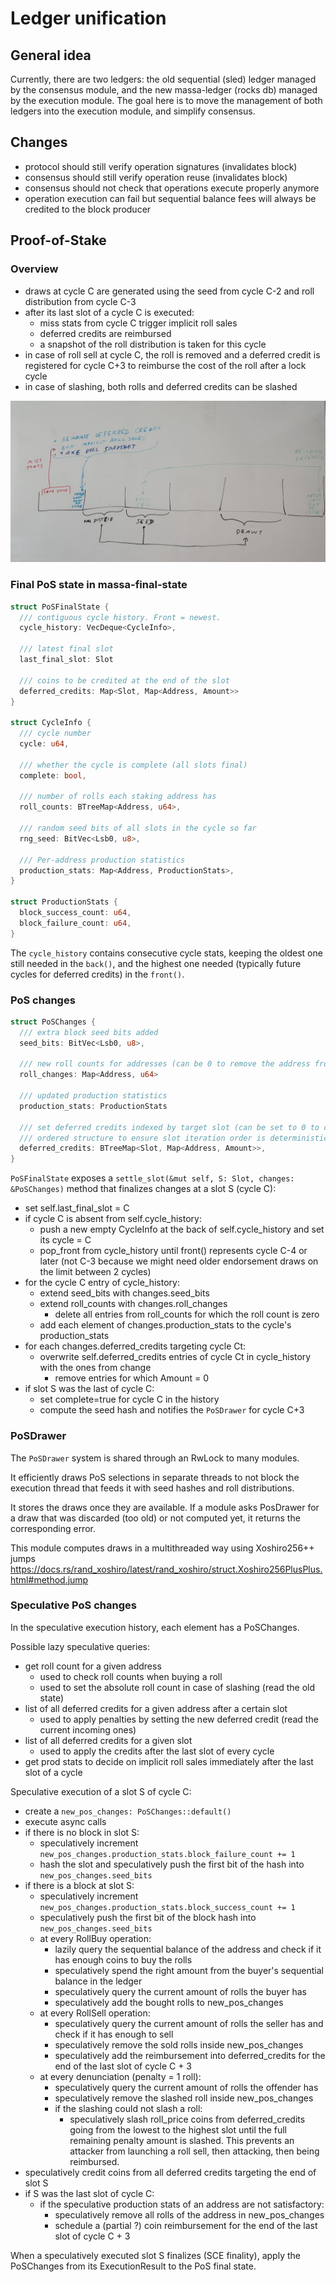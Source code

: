 # Ledger unification

## General idea

Currently, there are two ledgers: the old sequential (sled) ledger managed by the consensus module, and the new massa-ledger (rocks db) managed by the execution module.
The goal here is to move the management of both ledgers into the execution module, and simplify consensus.

## Changes

* protocol should still verify operation signatures (invalidates block)
* consensus should still verify operation reuse (invalidates block)
* consensus should not check that operations execute properly anymore
* operation execution can fail but sequential balance fees will always be credited to the block producer 

## Proof-of-Stake

### Overview

* draws at cycle C are generated using the seed from cycle C-2 and roll distribution from cycle C-3
* after its last slot of a cycle C is executed:
  * miss stats from cycle C trigger implicit roll sales
  * deferred credits are reimbursed
  * a snapshot of the roll distribution is taken for this cycle
* in case of roll sell at cycle C, the roll is removed and a deferred credit is registered for cycle C+3 to reimburse the cost of the roll after a lock cycle
* in case of slashing, both rolls and deferred credits can be slashed

![PoS Schematic](pos.jpeg)

### Final PoS state in massa-final-state

```rust
struct PoSFinalState {
  /// contiguous cycle history. Front = newest.
  cycle_history: VecDeque<CycleInfo>,

  /// latest final slot
  last_final_slot: Slot

  /// coins to be credited at the end of the slot
  deferred_credits: Map<Slot, Map<Address, Amount>>
}

struct CycleInfo {
  /// cycle number
  cycle: u64,
  
  /// whether the cycle is complete (all slots final)
  complete: bool,

  /// number of rolls each staking address has
  roll_counts: BTreeMap<Address, u64>,

  /// random seed bits of all slots in the cycle so far
  rng_seed: BitVec<Lsb0, u8>,

  /// Per-address production statistics
  production_stats: Map<Address, ProductionStats>,
}

struct ProductionStats {
  block_success_count: u64,
  block_failure_count: u64,
}
```

The `cycle_history` contains consecutive cycle stats, keeping the oldest one still needed in the `back()`, and the highest one needed (typically future cycles for deferred credits) in the `front()`.

### PoS changes

```rust
struct PoSChanges {
  /// extra block seed bits added
  seed_bits: BitVec<Lsb0, u8>,

  /// new roll counts for addresses (can be 0 to remove the address from the registry)
  roll_changes: Map<Address, u64>

  /// updated production statistics
  production_stats: ProductionStats

  /// set deferred credits indexed by target slot (can be set to 0 to cancel some, in case of slash)
  /// ordered structure to ensure slot iteration order is deterministic
  deferred_credits: BTreeMap<Slot, Map<Address, Amount>>,
}
```

`PoSFinalState` exposes a `settle_slot(&mut self, S: Slot, changes: &PoSChanges)` method that finalizes changes at a slot S (cycle C):
* set self.last_final_slot = C
* if cycle C is absent from self.cycle_history:
  * push a new empty CycleInfo at the back of self.cycle_history and set its cycle = C
  * pop_front from cycle_history until front() represents cycle C-4 or later (not C-3 because we might need older endorsement draws on the limit between 2 cycles)
* for the cycle C entry of cycle_history:
  * extend seed_bits with changes.seed_bits
  * extend roll_counts with changes.roll_changes
    * delete all entries from roll_counts for which the roll count is zero
  * add each element of changes.production_stats to the cycle's production_stats
* for each changes.deferred_credits targeting cycle Ct:
  * overwrite self.deferred_credits entries of cycle Ct in cycle_history with the ones from change
    * remove entries for which Amount = 0
* if slot S was the last of cycle C:
  * set complete=true for cycle C in the history
  * compute the seed hash and notifies the `PoSDrawer` for cycle C+3

### PoSDrawer

The `PoSDrawer` system is shared through an RwLock to many modules.

It efficiently draws PoS selections in separate threads to not block the execution thread that feeds it with seed hashes and roll distributions.

It stores the draws once they are available.
If a module asks PosDrawer for a draw that was discarded (too old) or not computed yet, it returns the corresponding error.

This module computes draws in a multithreaded way using Xoshiro256++ jumps https://docs.rs/rand_xoshiro/latest/rand_xoshiro/struct.Xoshiro256PlusPlus.html#method.jump

### Speculative PoS changes

In the speculative execution history, each element has a PoSChanges.

Possible lazy speculative queries:
* get roll count for a given address
  * used to check roll counts when buying a roll
  * used to set the absolute roll count in case of slashing (read the old state)
* list of all deferred credits for a given address after a certain slot
  * used to apply penalties by setting the new deferred credit (read the current incoming ones)
* list of all deferred credits for a given slot
  * used to apply the credits after the last slot of every cycle
* get prod stats to decide on implicit roll sales immediately after the last slot of a cycle


Speculative execution of a slot S of cycle C:
* create a `new_pos_changes: PoSChanges::default()`
* execute async calls
* if there is no block in slot S:
  * speculatively increment `new_pos_changes.production_stats.block_failure_count += 1`
  * hash the slot and speculatively push the first bit of the hash into `new_pos_changes.seed_bits`
* if there is a block at slot S:
  * speculatively increment `new_pos_changes.production_stats.block_success_count += 1`
  * speculatively push the first bit of the block hash into `new_pos_changes.seed_bits`
  * at every RollBuy operation:
    * lazily query the sequential balance of the address and check if it has enough coins to buy the rolls
    * speculatively spend the right amount from the buyer's sequential balance in the ledger
    * speculatively query the current amount of rolls the buyer has
    * speculatively add the bought rolls to new_pos_changes
  * at every RollSell operation:
    * speculatively query the current amount of rolls the seller has and check if it has enough to sell
    * speculatively remove the sold rolls inside new_pos_changes
    * speculatively add the reimbursement into deferred_credits for the end of the last slot of cycle C + 3
  * at every denunciation (penalty = 1 roll):
    * speculatively query the current amount of rolls the offender has
    * speculatively remove the slashed roll inside new_pos_changes
    * if the slashing could not slash a roll:
      * speculatively slash roll_price coins from deferred_credits going from the lowest to the highest slot until the full remaining penalty amount is slashed. This prevents an attacker from launching a roll sell, then attacking, then being reimbursed.
* speculatively credit coins from all deferred credits targeting the end of slot S
* if S was the last slot of cycle C:
  * if the speculative production stats of an address are not satisfactory:
    * speculatively remove all rolls of the address in new_pos_changes
    * schedule a (partial ?) coin reimbursement for the end of the last slot of cycle C + 3


 When a speculatively executed slot S finalizes (SCE finality), apply the PoSChanges from its ExecutionResult to the PoS final state.


